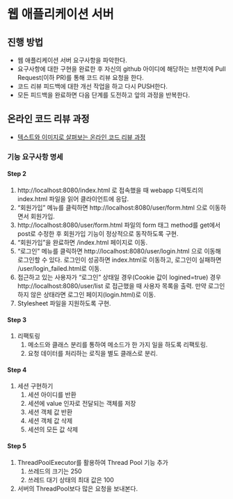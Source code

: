 # 웹 애플리케이션 서버
## 진행 방법
* 웹 애플리케이션 서버 요구사항을 파악한다.
* 요구사항에 대한 구현을 완료한 후 자신의 github 아이디에 해당하는 브랜치에 Pull Request(이하 PR)를 통해 코드 리뷰 요청을 한다.
* 코드 리뷰 피드백에 대한 개선 작업을 하고 다시 PUSH한다.
* 모든 피드백을 완료하면 다음 단계를 도전하고 앞의 과정을 반복한다.

## 온라인 코드 리뷰 과정
* [텍스트와 이미지로 살펴보는 온라인 코드 리뷰 과정](https://github.com/next-step/nextstep-docs/tree/master/codereview)

### 기능 요구사항 명세
#### Step 2
1. http://localhost:8080/index.html 로 접속했을 때 webapp 디렉토리의 index.html 파일을 읽어 클라이언트에 응답.
2. “회원가입” 메뉴를 클릭하면 http://localhost:8080/user/form.html 으로 이동하면서 회원가입.
3. http://localhost:8080/user/form.html 파일의 form 태그 method를 get에서 post로 수정한 후 회원가입 기능이 정상적으로 동작하도록 구현.
4. “회원가입”을 완료하면 /index.html 페이지로 이동.
5. “로그인” 메뉴를 클릭하면 http://localhost:8080/user/login.html 으로 이동해 로그인할 수 있다. 
    로그인이 성공하면 index.html로 이동하고, 로그인이 실패하면 /user/login_failed.html로 이동.
6. 접근하고 있는 사용자가 “로그인” 상태일 경우(Cookie 값이 logined=true) 경우 http://localhost:8080/user/list 로 접근했을 때 사용자 목록을 출력.
   만약 로그인하지 않은 상태라면 로그인 페이지(login.html)로 이동.
7. Stylesheet 파일을 지원하도록 구현.
#### Step 3
1. 리팩토링
   1. 메소드와 클래스 분리를 통하여 메소드가 한 가지 일을 하도록 리팩토링.
   2. 요청 데이터를 처리하는 로직을 별도 클래스로 분리.
#### Step 4
1. 세션 구현하기
   1. 세션 아이디를 반환
   2. 세션에 value 인자로 전달되는 객체를 저장
   3. 세션 객체 값 반환
   4. 세션 객체 값 삭제
   5. 세션의 모든 값 삭제
#### Step 5
1. ThreadPoolExecutor를 활용하여 Thread Pool 기능 추가
   1. 쓰레드의 크기는 250
   2. 쓰레드 대기 상태의 최대 값은 100
2. 서버의 ThreadPool보다 많은 요청을 보내본다.
